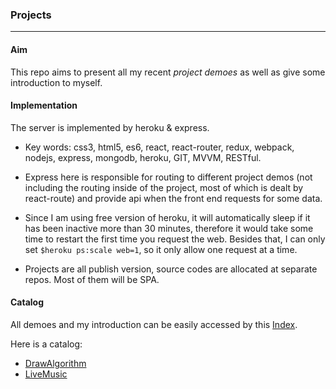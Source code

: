 ### Projects

---

#### Aim

This repo aims to present all my recent *project demoes* as well as give some introduction to myself.



#### Implementation

The server is implemented by heroku & express.

* Key words: css3, html5, es6, react, react-router, redux, webpack, nodejs, express, mongodb, heroku, GIT, MVVM, RESTful.

* Express here is responsible for routing to different project demos (not including the routing inside of the project, most of which is dealt by react-route) and provide api when the front end requests for some data.
* Since I am using free version of heroku, it will automatically sleep if it has been inactive more than 30 minutes, therefore it would take some time to restart the first time you request the web. Besides that, I can only set `$heroku ps:scale web=1`, so it only allow one request at a time.
* Projects are all publish version, source codes are allocated at separate repos. Most of them will be SPA.



#### Catalog

All demoes and my introduction can be easily accessed by this [Index](https://fathomless-sea-85350.herokuapp.com/).

Here is a catalog:

* [DrawAlgorithm](https://fathomless-sea-85350.herokuapp.com/draw-algorithm)
* [LiveMusic](http://99.79.9.127:3000/)



